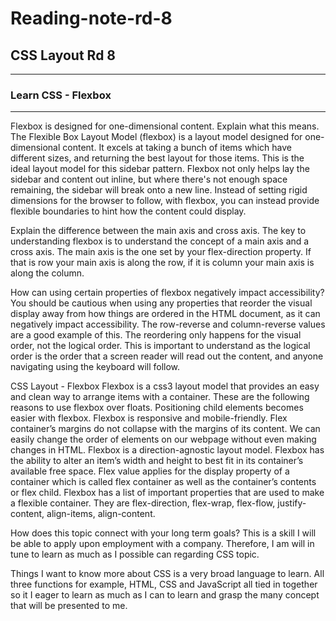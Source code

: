 # Reading-note-rd-8
<nr>

## CSS Layout Rd 8
<hr>
  
### Learn CSS - Flexbox
<hr>
  
  
Flexbox is designed for one-dimensional content. Explain what this means. The Flexible Box Layout Model (flexbox) is a layout model designed for one-dimensional content. It excels at taking a bunch of items which have different sizes, and returning the best layout for those items. This is the ideal layout model for this sidebar pattern. Flexbox not only helps lay the sidebar and content out inline, but where there's not enough space remaining, the sidebar will break onto a new line. Instead of setting rigid dimensions for the browser to follow, with flexbox, you can instead provide flexible boundaries to hint how the content could display.

Explain the difference between the main axis and cross axis. The key to understanding flexbox is to understand the concept of a main axis and a cross axis. The main axis is the one set by your flex-direction property. If that is row your main axis is along the row, if it is column your main axis is along the column.

How can using certain properties of flexbox negatively impact accessibility? You should be cautious when using any properties that reorder the visual display away from how things are ordered in the HTML document, as it can negatively impact accessibility. The row-reverse and column-reverse values are a good example of this. The reordering only happens for the visual order, not the logical order. This is important to understand as the logical order is the order that a screen reader will read out the content, and anyone navigating using the keyboard will follow.

CSS Layout - Flexbox
Flexbox is a css3 layout model that provides an easy and clean way to arrange items with a container. These are the following reasons to use flexbox over floats. Positioning child elements becomes easier with flexbox. Flexbox is responsive and mobile-friendly. Flex container’s margins do not collapse with the margins of its content. We can easily change the order of elements on our webpage without even making changes in HTML. Flexbox is a direction-agnostic layout model. Flexbox has the ability to alter an item’s width and height to best fit in its container’s available free space. Flex value applies for the display property of a container which is called flex container as well as the container’s contents or flex child. Flexbox has a list of important properties that are used to make a flexible container. They are flex-direction, flex-wrap, flex-flow, justify-content, align-items, align-content.

How does this topic connect with your long term goals? This is a skill I will be able to apply upon employment with a company. Therefore, I am will in tune to learn as much as I possible can regarding CSS topic.

Things I want to know more about
CSS is a very broad language to learn. All three functions for example, HTML, CSS and JavaScript all tied in together so it I eager to learn as much as I can to learn and grasp the many concept that will be presented to me.
